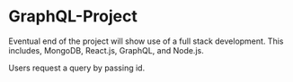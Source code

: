 # GraphQL-Project

Eventual end of the project will show use of a full stack development. This includes, MongoDB, React.js, GraphQL, and Node.js.

Users request a query by passing id.

